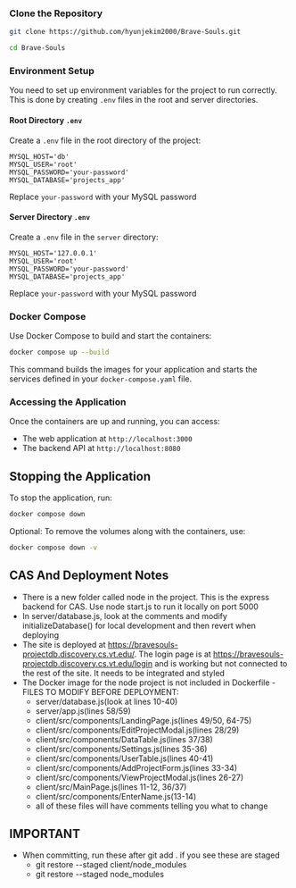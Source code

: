 ### Clone the Repository

```bash
git clone https://github.com/hyunjekim2000/Brave-Souls.git
```

```bash
cd Brave-Souls
```

### Environment Setup

You need to set up environment variables for the project to run correctly. This is done by creating `.env` files in the root and server directories.

#### Root Directory `.env`

Create a `.env` file in the root directory of the project:

```plaintext
MYSQL_HOST='db'
MYSQL_USER='root'
MYSQL_PASSWORD='your-password'
MYSQL_DATABASE='projects_app'
```

Replace `your-password` with your MySQL password

#### Server Directory `.env`

Create a `.env` file in the `server` directory:

```plaintext
MYSQL_HOST='127.0.0.1'
MYSQL_USER='root'
MYSQL_PASSWORD='your-password'
MYSQL_DATABASE='projects_app'
```

Replace `your-password` with your MySQL password

### Docker Compose

Use Docker Compose to build and start the containers:

```bash
docker compose up --build
```

This command builds the images for your application and starts the services defined in your `docker-compose.yaml` file. 

### Accessing the Application

Once the containers are up and running, you can access:
- The web application at `http://localhost:3000`
- The backend API at `http://localhost:8080`

## Stopping the Application

To stop the application, run:

```bash
docker compose down
```

Optional: To remove the volumes along with the containers, use:

```bash
docker compose down -v
```


## CAS And Deployment Notes
- There is a new folder called node in the project. This is the express backend for CAS. Use node start.js to run it locally on port 5000
- In server/database.js, look at the comments and modify initializeDatabase() for local development and then revert when deploying
- The site is deployed at https://bravesouls-projectdb.discovery.cs.vt.edu/. The login page is at https://bravesouls-projectdb.discovery.cs.vt.edu/login and is working but not connected to the rest of the site. It needs to be integrated and styled
- The Docker image for the node project is not included in Dockerfile
-FILES TO MODIFY BEFORE DEPLOYMENT: 
    - server/database.js(look at lines 10-40)
    - server/app.js(lines 58/59)
    - client/src/components/LandingPage.js(lines 49/50, 64-75)
    - client/src/components/EditProjectModal.js(lines 28/29)
    - client/src/components/DataTable.js(lines 37/38)
    - client/src/components/Settings.js(lines 35-36)
    - client/src/components/UserTable.js(lines 40-41)
    - client/src/components/AddProjectForm.js(lines 33-34)
    - client/src/components/ViewProjectModal.js(lines 26-27)
    - client/src/MainPage.js(lines 11-12, 36/37)
    - client/src/components/EnterName.js(13-14)
    - all of these files will have comments telling you what to change



## IMPORTANT
- When committing, run these after git add . if you see these are staged
    - git restore --staged client/node_modules
    - git restore --staged node_modules



